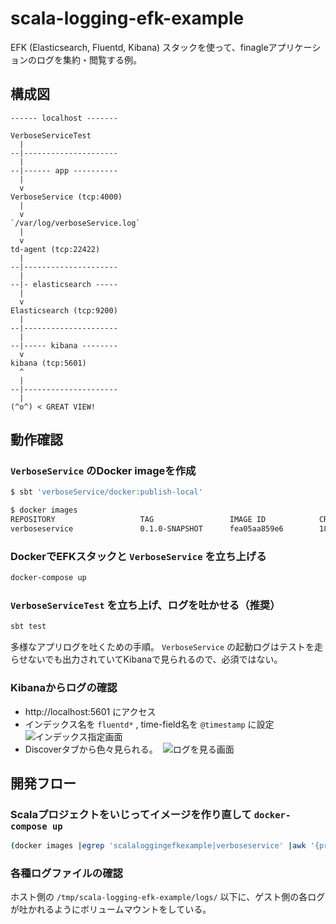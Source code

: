 # scala-logging-efk-example
EFK (Elasticsearch, Fluentd, Kibana) スタックを使って、finagleアプリケーションのログを集約・閲覧する例。

## 構成図
```
------ localhost -------

VerboseServiceTest
  |
--|---------------------
  |
--|------ app ----------
  |
  v
VerboseService (tcp:4000)
  |
  v
`/var/log/verboseService.log`
  |
  v
td-agent (tcp:22422)
  |
--|---------------------
  |
--|- elasticsearch -----
  |
  v
Elasticsearch (tcp:9200)
  |
--|---------------------
  |
--|----- kibana --------
  v
kibana (tcp:5601)
  ^
  |
--|---------------------
  |
(^o^) < GREAT VIEW!
```

## 動作確認

### `VerboseService` のDocker imageを作成
```bash
$ sbt 'verboseService/docker:publish-local'

$ docker images
REPOSITORY                   TAG                 IMAGE ID            CREATED             SIZE
verboseservice               0.1.0-SNAPSHOT      fea05aa859e6        18 minutes ago      215 MB
```

### DockerでEFKスタックと `VerboseService` を立ち上げる
```bash
docker-compose up
```

### `VerboseServiceTest` を立ち上げ、ログを吐かせる（推奨）
```bash
sbt test
```
多様なアプリログを吐くための手順。 `VerboseService` の起動ログはテストを走らせないでも出力されていてKibanaで見られるので、必須ではない。

### Kibanaからログの確認
- http://localhost:5601 にアクセス
- インデックス名を `fluentd*` , time-field名を `@timestamp` に設定
  ![インデックス指定画面](https://cloud.githubusercontent.com/assets/498788/22278137/6486a90a-e304-11e6-89f2-a24a59d9a803.png)
- Discoverタブから色々見られる。
  ![ログを見る画面](https://cloud.githubusercontent.com/assets/498788/22278127/53ee53b8-e304-11e6-8e85-ae6a09f26bbd.png)
    
## 開発フロー

### Scalaプロジェクトをいじってイメージを作り直して `docker-compose up`
```bash
(docker images |egrep 'scalaloggingefkexample|verboseservice' |awk '{print $3}' |xargs docker rmi -f) && docker-compose rm && sbt 'verboseService/docker:publish-local' && docker-compose up --build
```

### 各種ログファイルの確認
ホスト側の `/tmp/scala-logging-efk-example/logs/` 以下に、ゲスト側の各ログが吐かれるようにボリュームマウントをしている。

